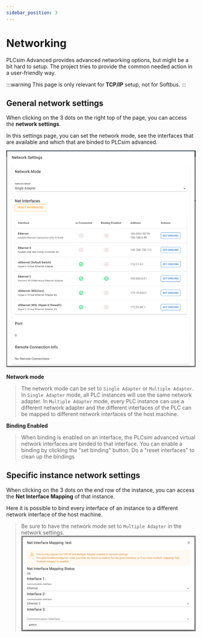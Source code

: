 ```yaml
---
sidebar_position: 3
---
```


# Networking

PLCsim Advanced provides advanced networking options, but might be a bit hard to setup. The project tries to provide the common needed action in a user-friendly way.

:::warning
This page is only relevant for **TCP/IP** setup, not for Softbus.
:::

## General network settings

When clicking on the 3 dots on the right top of the page, you can access the **network settings**.

In this settings page, you can set the network mode, see the interfaces that are available and which that are binded to
PLCsim advanced.

![](../static/img/network_settings.png)

**Network mode**
> The network mode can be set to `Single Adapter` or `Multiple Adapter`. In `Single Adapter` mode, all PLC instances
> will use the same network adapter. In `Multiple Adapter` mode, every PLC instance can use a different network adapter
> and the different interfaces of the PLC can be mapped to different network interfaces of the host machine.

**Binding Enabled**
> When binding is enabled on an interface, the PLCsim advanced virtual network interfaces are binded to that interface. 
> You can enable a binding by clicking the "set binding" button.
> Do a "reset interfaces" to clean up the bindings

## Specific instance network settings

When clicking on the 3 dots on the end row of the instance, you can access the **Net Interface Mapping** of that
instance.

Here it is possible to bind every interface of an instance to a different network interface of the host machine.
> Be sure to have the network mode set to `Multiple Adapter` in the network settings.
![](../static/img/instance_networkInterface.png)
